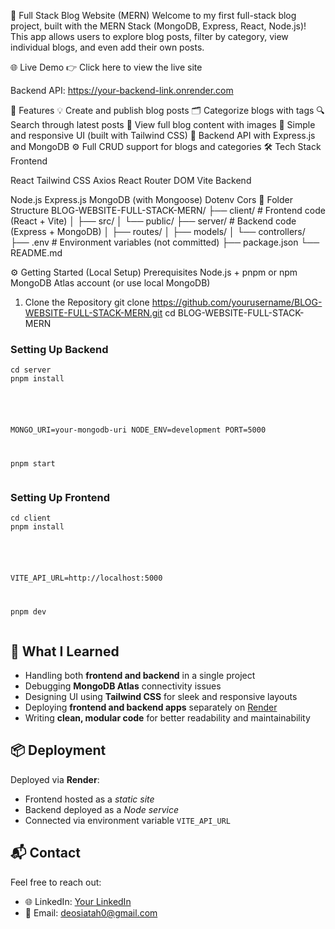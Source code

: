 📝 Full Stack Blog Website (MERN)
Welcome to my first full-stack blog project, built with the MERN Stack (MongoDB, Express, React, Node.js)!
This app allows users to explore blog posts, filter by category, view individual blogs, and even add their own posts.

🌐 Live Demo
👉 Click here to view the live site

Backend API: https://your-backend-link.onrender.com

🚀 Features
💡 Create and publish blog posts
🗂️ Categorize blogs with tags
🔍 Search through latest posts
📄 View full blog content with images
🧾 Simple and responsive UI (built with Tailwind CSS)
🔧 Backend API with Express.js and MongoDB
⚙️ Full CRUD support for blogs and categories
🛠️ Tech Stack
Frontend

React
Tailwind CSS
Axios
React Router DOM
Vite
Backend

Node.js
Express.js
MongoDB (with Mongoose)
Dotenv
Cors
📂 Folder Structure
BLOG-WEBSITE-FULL-STACK-MERN/ ├── client/ # Frontend code (React + Vite) │ ├── src/ │ └── public/ ├── server/ # Backend code (Express + MongoDB) │ ├── routes/ │ ├── models/ │ └── controllers/ ├── .env # Environment variables (not committed) ├── package.json └── README.md

⚙️ Getting Started (Local Setup)
Prerequisites
Node.js + pnpm or npm
MongoDB Atlas account (or use local MongoDB)
1. Clone the Repository
git clone https://github.com/yourusername/BLOG-WEBSITE-FULL-STACK-MERN.git
cd BLOG-WEBSITE-FULL-STACK-MERN


<h3>Setting Up Backend</h3>
<pre><code>cd server
pnpm install
<!-- or npm install -->

<!-- Create a .env file and add: -->
MONGO_URI=your-mongodb-uri
NODE_ENV=development
PORT=5000

pnpm start
</code></pre>

<h3>Setting Up Frontend</h3>
<pre><code>cd client
pnpm install
<!-- or npm install -->

<!-- Create a .env file and add: -->
VITE_API_URL=http://localhost:5000

pnpm dev
</code></pre>

## 🧠 What I Learned

- Handling both **frontend and backend** in a single project
- Debugging **MongoDB Atlas** connectivity issues
- Designing UI using **Tailwind CSS** for sleek and responsive layouts
- Deploying **frontend and backend apps** separately on [Render](https://render.com/)
- Writing **clean, modular code** for better readability and maintainability

<h2>📦 Deployment</h2>
<p>Deployed via <strong>Render</strong>:</p>
<ul>
  <li>Frontend hosted as a <em>static site</em></li>
  <li>Backend deployed as a <em>Node service</em></li>
  <li>Connected via environment variable <code>VITE_API_URL</code></li>
</ul>

<h2>📬 Contact</h2>
<p>Feel free to reach out:</p>
<ul>
  <li>🌐 LinkedIn: <a href="https://www.linkedin.com/in/your-linkedin">Your LinkedIn</a></li>
  <li>📧 Email: <a href="mailto:your@email.com">deosiatah0@gmail.com</a></li>
</ul>
